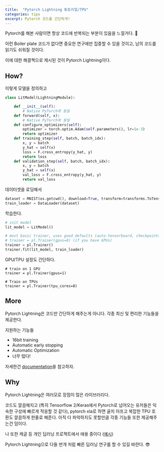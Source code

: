 ```yaml
---
title:  "Pytorch Lightning 튜토리얼/TPU"
categories: tips
excerpt: Pytorch 코드를 간단하게!
---
```

Pytorch를 해본 사람이면 항상 코드에 반복되는 부분이 있음을 느낄거다. :thinking:	

이런 Boiler plate 코드가 없다면 중요한 연구에만 집중할 수 있을 것이고, 남의 코드를 읽기도 쉬워질 것이다. 

이에 대한 해결책으로 제시된 것이 Pytorch Lightning이다.

## How?

이렇게 모델을 정의하고
```python
class LitModel(LightningModule):

    def __init__(self):
        # Native PyTorch와 동일
    def forward(self, x):
        # Native PyTorch와 동일
    def configure_optimizers(self):
        optimizer = torch.optim.Adam(self.parameters(), lr=1e-3)
        return optimizer
    def training_step(self, batch, batch_idx):
        x, y = batch
        y_hat = self(x)
        loss = F.cross_entropy(y_hat, y)
        return loss
    def validation_step(self, batch, batch_idx):
        x, y = batch
        y_hat = self(x)
        val_loss = F.cross_entropy(y_hat, y)
        return val_loss
```

데이터셋을 로딩해서
```python
dataset = MNIST(os.getcwd(), download=True, transform=transforms.ToTensor())
train_loader = DataLoader(dataset)
```
학습한다.
```python
# init model
lit_model = LitModel()

# most basic trainer, uses good defaults (auto-tensorboard, checkpoints, logs, and more)
# trainer = pl.Trainer(gpus=8) (if you have GPUs)
trainer = pl.Trainer()
trainer.fit(lit_model, train_loader)
```

GPU/TPU 설정도 간단하다.
```
# train on 1 GPU
trainer = pl.Trainer(gpus=1)
```
```
# Train on TPUs
trainer = pl.Trainer(tpu_cores=8)
```
## More

Pytorch Lightning은 코드만 간단하게 해주는게 아니다.
각종 최신 및 편리한 기능들을 제공한다.

지원하는 기능들
- 16bit training
- Automatic early stopping
- Automatic Optimization
- 너무 많다! 

자세한건 [documentation](https://pytorch-lightning.readthedocs.io/en/latest/index.html)을 참고하자.


## Why

Pytorch Lightning은 여러모로 장점이 많은 라이브러리다. 

코드도 깔끔해지고 (특히 Tensorflow 2/Keras에서 Pytorch로 넘어오는 유저들은 익숙한 구성에 빠르게 적응할 것 같다), pytorch xla로 하면 골치 아프고 복잡한 TPU 호환도 깔끔하게 한줄로 해준다. 아직 다 파악하지도 못할만큼 각종 기능들 또한 제공해주는건 덤이다. 

나 또한 캐글 등 개인 딥러닝 프로젝트에서 애용 중이다 ([예시](https://github.com/dongkyuk/Kaggle_Vent_Pressure))

Pytorch Lightning으로 다들 번개 처럼 빠른 딥러닝 연구를 할 수 있길 바란다. :sunglasses:	


